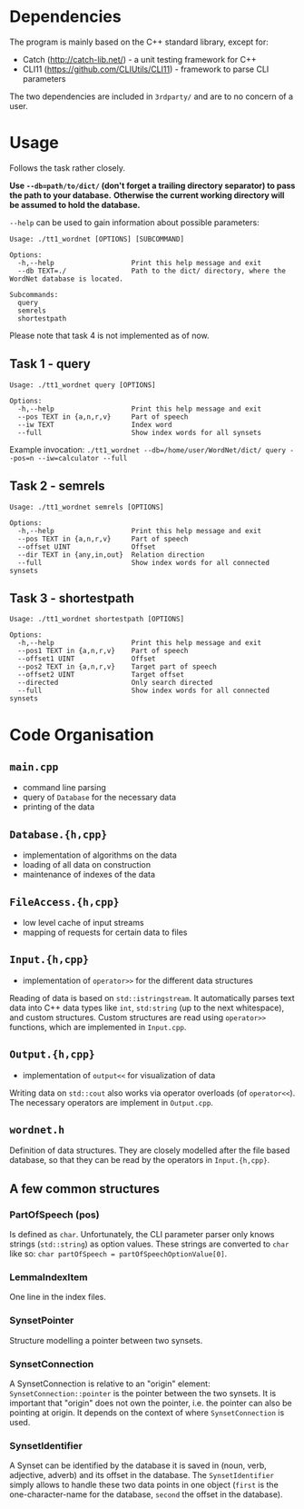 # Dependencies

The program is mainly based on the C++ standard library, except for:
* Catch (http://catch-lib.net/) - a unit testing framework for C++
* CLI11 (https://github.com/CLIUtils/CLI11) - framework to parse CLI parameters

The two dependencies are included in `3rdparty/` and are to no concern of a user.

# Usage

Follows the task rather closely.

**Use `--db=path/to/dict/` (don't forget a trailing directory separator) to pass the path to your database.**
**Otherwise the current working directory will be assumed to hold the database.**

`--help` can be used to gain information about possible parameters:
```
Usage: ./tt1_wordnet [OPTIONS] [SUBCOMMAND]

Options:
  -h,--help                   Print this help message and exit
  --db TEXT=./                Path to the dict/ directory, where the WordNet database is located.

Subcommands:
  query                       
  semrels                     
  shortestpath
```

Please note that task 4 is not implemented as of now.

## Task 1 - query
```
Usage: ./tt1_wordnet query [OPTIONS]

Options:
  -h,--help                   Print this help message and exit
  --pos TEXT in {a,n,r,v}     Part of speech
  --iw TEXT                   Index word
  --full                      Show index words for all synsets

```

Example invocation: `./tt1_wordnet --db=/home/user/WordNet/dict/ query --pos=n --iw=calculator --full`

## Task 2 - semrels
```
Usage: ./tt1_wordnet semrels [OPTIONS]

Options:
  -h,--help                   Print this help message and exit
  --pos TEXT in {a,n,r,v}     Part of speech
  --offset UINT               Offset
  --dir TEXT in {any,in,out}  Relation direction
  --full                      Show index words for all connected synsets

```

## Task 3 - shortestpath
```
Usage: ./tt1_wordnet shortestpath [OPTIONS]

Options:
  -h,--help                   Print this help message and exit
  --pos1 TEXT in {a,n,r,v}    Part of speech
  --offset1 UINT              Offset
  --pos2 TEXT in {a,n,r,v}    Target part of speech
  --offset2 UINT              Target offset
  --directed                  Only search directed
  --full                      Show index words for all connected synsets
```

# Code Organisation

## `main.cpp`
* command line parsing
* query of `Database` for the necessary data
* printing of the data

## `Database.{h,cpp}`
* implementation of algorithms on the data
* loading of all data on construction
* maintenance of indexes of the data

## `FileAccess.{h,cpp}`
* low level cache of input streams
* mapping of requests for certain data to files

## `Input.{h,cpp}`
* implementation of `operator>>` for the different data structures

Reading of data is based on `std::istringstream`. It automatically parses text data into
C++ data types like `int`, `std:string` (up to the next whitespace), and custom structures.
Custom structures are read using `operator>>` functions, which are implemented in `Input.cpp`.

## `Output.{h,cpp}`
* implementation of `output<<` for visualization of data

Writing data on `std::cout` also works via operator overloads (of `operator<<`). The necessary operators
are implement in `Output.cpp`.

## `wordnet.h`
Definition of data structures. They are closely modelled after the file based database, so that they
can be read by the operators in `Input.{h,cpp}`.

## A few common structures

### PartOfSpeech (pos)
Is defined as `char`. Unfortunately, the CLI parameter parser only knows strings (`std::string`) as option values.
These strings are converted to `char` like so: `char partOfSpeech = partOfSpeechOptionValue[0]`.

### LemmaIndexItem
One line in the index files.

### SynsetPointer
Structure modelling a pointer between two synsets.

### SynsetConnection
A SynsetConnection is relative to an "origin" element: `SynsetConnection::pointer` is the pointer between the
two synsets. It is important that "origin" does not own the pointer, i.e. the pointer can also be pointing at origin.
It depends on the context of where `SynsetConnection` is used.

### SynsetIdentifier
A Synset can be identified by the database it is saved in (noun, verb, adjective, adverb) and its offset in the database.
The `SynsetIdentifier` simply allows to handle these two data points in one object (`first` is the one-character-name for
the database, `second` the offset in the database).